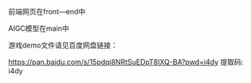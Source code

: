前端网页在front—end中

AIGC模型在main中

游戏demo文件请见百度网盘链接：

https://pan.baidu.com/s/15pdqi8NRtSuEDpT8IXQ-BA?pwd=i4dy 提取码: i4dy 
